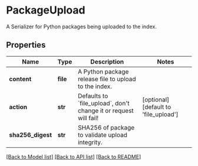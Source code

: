 # PackageUpload

A Serializer for Python packages being uploaded to the index.
## Properties
Name | Type | Description | Notes
------------ | ------------- | ------------- | -------------
**content** | **file** | A Python package release file to upload to the index. | 
**action** | **str** | Defaults to &#x60;file_upload&#x60;, don&#39;t change it or request will fail! | [optional] [default to 'file_upload']
**sha256_digest** | **str** | SHA256 of package to validate upload integrity. | 

[[Back to Model list]](../README.md#documentation-for-models) [[Back to API list]](../README.md#documentation-for-api-endpoints) [[Back to README]](../README.md)


